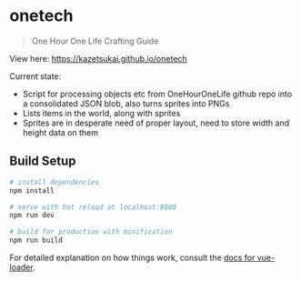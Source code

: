 # onetech

> One Hour One Life Crafting Guide

View here: https://kazetsukai.github.io/onetech

Current state:
- Script for processing objects etc from OneHourOneLife github repo into a consolidated JSON blob, also turns sprites into PNGs
- Lists items in the world, along with sprites
- Sprites are in desperate need of proper layout, need to store width and height data on them

## Build Setup

``` bash
# install dependencies
npm install

# serve with hot reload at localhost:8080
npm run dev

# build for production with minification
npm run build
```

For detailed explanation on how things work, consult the [docs for vue-loader](http://vuejs.github.io/vue-loader).
